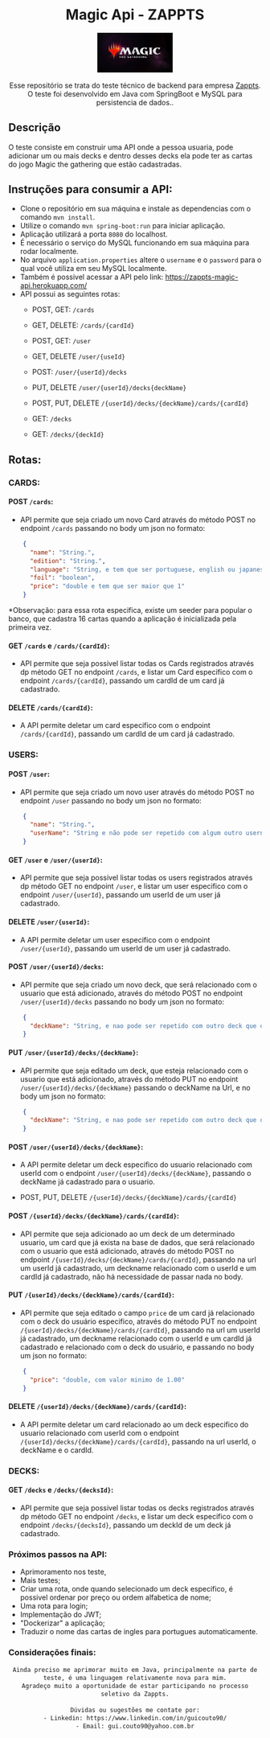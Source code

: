 <div align="center">

# Magic Api - ZAPPTS

<img src="./magic.jpg" width="150px">

Esse repositório se trata do teste técnico de backend para empresa [Zappts](https://www.zappts.com.br/).
O teste foi desenvolvido em Java com SpringBoot e MySQL para persistencia de dados..

</div>

## Descrição
O teste consiste em construir uma API onde a pessoa usuaria, pode adicionar um ou mais decks e dentro desses decks ela pode ter as cartas do jogo Magic the gathering que estão cadastradas.

## Instruções para consumir a API:

- Clone o repositório em sua máquina e instale as dependencias com o comando `mvn install`.
- Utilize o comando `mvn spring-boot:run` para iniciar aplicação.
- Aplicação utilizará a porta `8080` do localhost.
- É necessário o serviço do MySQL funcionando em sua máquina para rodar localmente.
- No arquivo `application.properties` altere o `username` e o `password` para o qual você utiliza em seu MySQL localmente.
- Também é possivel acessar a API pelo link: https://zappts-magic-api.herokuapp.com/ 
- API possui as seguintes rotas:
    - POST, GET: `/cards`
    - GET, DELETE: `/cards/{cardId}`
    
    - POST, GET: `/user`
    - GET, DELETE `/user/{useId}`
    - POST: `/user/{userId}/decks`
    - PUT, DELETE `/user/{userId}/decks{deckName}`
    - POST, PUT, DELETE `/{userId}/decks/{deckName}/cards/{cardId}`

    - GET: `/decks`
    - GET: `/decks/{deckId}` 

## Rotas:

### CARDS:

#### POST `/cards`:
- API permite que seja criado um novo Card através do método POST no endpoint `/cards` passando no body um json no formato:
```json
    {
      "name": "String.",
      "edition": "String.",
      "language": "String, e tem que ser portuguese, english ou japanese",
      "foil": "boolean",
      "price": "double e tem que ser maior que 1"
    }
```
*Observação: para essa rota especifica, existe um seeder para popular o banco, que cadastra 16 cartas quando a aplicação é inicializada pela primeira vez.

#### GET `/cards` e `/cards/{cardId}`:
- API permite que seja possivel listar todas os Cards registrados através dp método GET no endpoint `/cards`, e listar um Card especifico com o endpoint `/cards/{cardId}`, passando um cardId de um card já cadastrado.

#### DELETE `/cards/{cardId}`:
- A API permite deletar um card especifico com o endpoint `/cards/{cardId}`, passando um cardId de um card já cadastrado.


### USERS:

#### POST `/user`:
- API permite que seja criado um novo user através do método POST no endpoint `/user` passando no body um json no formato:
```json
    {
      "name": "String.",
      "userName": "String e não pode ser repetido com algum outro username ja cadastrado."
    }
```

#### GET `/user` e `/user/{userId}`:
- API permite que seja possivel listar todas os users registrados através dp método GET no endpoint `/user`, e listar um user especifico com o endpoint `/user/{userId}`, passando um userId de um user já cadastrado.

#### DELETE `/user/{userId}`:
- A API permite deletar um user especifico com o endpoint `/user/{userId}`, passando um userId de um user já cadastrado.

#### POST `/user/{userId}/decks`:
- API permite que seja criado um novo deck, que será relacionado com o usuario que está adicionado, através do método POST no endpoint `/user/{userId}/decks` passando no body um json no formato:
```json
    {
      "deckName": "String, e nao pode ser repetido com outro deck que o usuario tenha relacionado."
    }
```
#### PUT `/user/{userId}/decks/{deckName}`:
- API permite que seja editado um deck, que esteja relacionado com o usuario que está adicionado, através do método PUT no endpoint `/user/{userId}/decks/{deckName}` passando o deckName na Url, e no body um json no formato:
```json
    {
      "deckName": "String, e nao pode ser repetido com outro deck que o usuario tenha relacionado."
    }
```

#### POST `/user/{userId}/decks/{deckName}`:
- A API permite deletar um deck especifico do usuario relacionado com userId com o endpoint `/user/{userId}/decks/{deckName}`, passando o deckName já cadastrado para o usuario.


- POST, PUT, DELETE `/{userId}/decks/{deckName}/cards/{cardId}`

#### POST `/{userId}/decks/{deckName}/cards/{cardId}`:
- API permite que seja adicionado ao um deck de um determinado usuario, um card que já exista na base de dados, que será relacionado com o usuario que está adicionado, através do método POST no endpoint `/{userId}/decks/{deckName}/cards/{cardId}`, passando na url um userId já cadastrado, um deckname relacionado com o userId e um cardId já cadastrado, não há necessidade de passar nada no body.

#### PUT `/{userId}/decks/{deckName}/cards/{cardId}`:
- API permite que seja editado o campo `price` de um card já relacionado com o deck do usuário especifico, através do método PUT no endpoint `/{userId}/decks/{deckName}/cards/{cardId}`, passando na url um userId já cadastrado, um deckname relacionado com o userId e um cardId já cadastrado e relacionado com o deck do usuário, e passando no body um json no formato:
```json
    {
      "price": "double, com valor minimo de 1.00"
    }
```

#### DELETE `/{userId}/decks/{deckName}/cards/{cardId}`:
- A API permite deletar um card relacionado ao um deck especifico do usuario relacionado com userId com o endpoint `/{userId}/decks/{deckName}/cards/{cardId}`, passando na url userId, o deckName e o cardId.

### DECKS:

#### GET `/decks` e `/decks/{decksId}`:
- API permite que seja possivel listar todas os decks registrados através dp método GET no endpoint `/decks`, e listar um deck especifico com o endpoint `/decks/{decksId}`, passando um deckId de um deck já cadastrado.

### Próximos passos na API:
- Aprimoramento nos teste,
- Mais testes;
- Criar uma rota, onde quando selecionado um deck especifico, é possivel ordenar por preço ou ordem alfabetica de nome;
- Uma rota para login;
- Implementação do JWT;
- "Dockerizar" a aplicação;
- Traduzir o nome das cartas de ingles para portugues automaticamente.

### Considerações finais:
<div align="center">

    Ainda preciso me aprimorar muito em Java, principalmente na parte de teste, é uma linguagem relativamente nova para mim.
    Agradeço muito a oportunidade de estar participando no processo seletivo da Zappts.

    Dúvidas ou sugestões me contate por:
    - Linkedin: https://www.linkedin.com/in/guicouto90/
    - Email: gui.couto90@yahoo.com.br
    
</div>